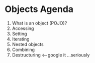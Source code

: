 # Objects Agenda

1. What is an object (POJO)? 
2. Accessing 
3. Setting 
4. Iterating 
5. Nested objects
6. Combining 
7. Destructuring <--google it ...seriously
